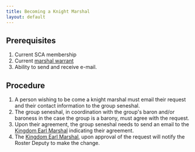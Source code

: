 ```yaml
---
title: Becoming a Knight Marshal
layout: default
---
```


## Prerequisites
1. Current SCA membership
2. Current [marshal warrant](https://warrant.atlantia.sca.org/warrants/1)
3. Ability to send and receive e-mail.

## Procedure
1. A person wishing to be come a knight marshal must email their request and their contact information to the group seneshal.
2. The group seneshal, in coordination with the group's baron and/or baroness in the case the group is a barony, must agree with the request.
3. Upon their agreement, the group seneshal needs to send an email to the [Kingdom Earl Marshal](mailto:marshal@atlantia.sca.org) indicating their agreement.
4. The [Kingdom Earl Marshal](mailto:marshal@atlantia.sca.org), upon approval of the request will notify the Roster Deputy to make the change.
